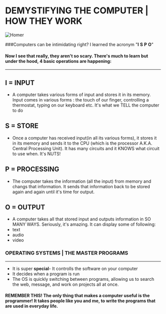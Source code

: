 # DEMYSTIFYING THE COMPUTER | HOW THEY WORK
![Homer](https://media.giphy.com/media/26BGIqWh2R1fi6JDa/giphy.gif)

###Computers can be intimidating right? I learned the acronym "**I** **S** **P** **O**"

#### Now I see that really, they aren't so scary. There's much to learn but under the hood, 4 basic operations are happening:
-----------
## I = INPUT
* A computer takes various forms of input and stores it in its memory. Input comes in various forms : the touch of our finger, controlling a thermostat, typing on our keyboard etc. It's what we TELL the computer to do

## S = STORE
* Once a computer has received input(in all its various forms), it stores it in its memory and  sends it to the CPU (which is the processor A.K.A. Central Processing Unit). It has many circuits and it KNOWS what circuit to use when. It's NUTS!

## P = PROCESSING
* The computer takes the information (all the input) from memory and changs that information. It sends that information back to be stored again and again until it's time for output. 

## O = OUTPUT
* A computer takes all that stored input and outputs information in SO MANY WAYS. Seriously, it's amazing. It can display some of following:
* text
* audio
* video

### OPERATING SYSTEMS | THE MASTER PROGRAMS
--------------------
* It is super **special**- It controlls the software on your computer
* It decides when a program is run
* The OS is quickly switching between programs,  allowing us to search the web, message, and work on projects all at once. 

#### REMEMBER THIS! The only thing that makes a computer useful is the programmer! It takes people like you and me, to write the programs that are used in everyday life.
